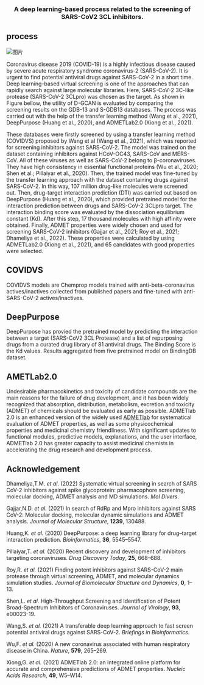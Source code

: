 
<h3 align="center">
<p> A deep learning-based process related to the screening of SARS-CoV2 3CL inhibitors.<br></h3>


## process

![图片](https://user-images.githubusercontent.com/62410732/176149139-b96f2edd-b66b-4007-a0f4-73259b319cb6.png)

Coronavirus disease 2019 (COVID-19) is a highly infectious disease caused by severe acute respiratory syndrome coronavirus-2 (SARS-CoV-2). It is urgent to find potential antiviral drugs against SARS-CoV-2 in a short time. Deep learning-based virtual screening is one of the approaches that can rapidly search against large molecular libraries. Here, SARS-CoV-2 3C-like protease (SARS-CoV-2 3CLpro) was chosen as the target. As shown in Figure bellow, the utility of D-GCAN is evaluated by comparing the screening results on the GDB-13 and S-GDB13 databases. The process was carried out with the help of the transfer learning method (Wang et al., 2021), DeepPurpose (Huang et al., 2020), and ADMETLab2.0 (Xiong et al., 2021). 

These databases were firstly screened by using a transfer learning method (COVIDVS) proposed by Wang et al (Wang et al., 2021), which was reported for screening inhibitors against SARS-CoV-2. The model was trained on the dataset containing inhibitors against HCoV-OC43, SARS-CoV and MERS-CoV. All of these viruses as well as SARS-CoV-2 belong to β-coronaviruses. They have high consistency in essential functional proteins (Wu et al., 2020; Shen et al.; Pillaiyar et al., 2020). Then, the trained model was fine-tuned by the transfer learning approach with the dataset containing drugs against SARS-CoV-2. In this way, 107 million drug-like molecules were screened out. Then, drug-target interaction prediction (DTI) was carried out based on DeepPurpose (Huang et al., 2020), which provided pretrained model for the interaction prediction between drugs and SARS-CoV-2 3CLpro target. The interaction binding score was evaluated by the dissociation equilibrium constant (Kd). After this step, 17 thousand molecules with high affinity were obtained. Finally, ADMET properties were widely chosen and used for screening SARS-CoV-2 inhibitors (Gajjar et al., 2021; Roy et al., 2021; Dhameliya et al., 2022). These properties were calculated by using ADMETLab2.0 (Xiong et al., 2021), and 65 candidates with good properties were selected.

## COVIDVS

COVIDVS models are Chemprop models trained with anti-beta-coronavirus actives/inactives collected from published papers and fine-tuned with anti-SARS-CoV-2 actives/inactives.



## DeepPurpose

DeepPurpose has provied the pretrained model by predicting the interaction between a target (SARS-CoV2 3CL Protease) and a list of repurposing drugs from a curated drug library of 81 antiviral drugs. The Binding Score is the Kd values. Results aggregated from five pretrained model on BindingDB dataset.



## AMETLab2.0

Undesirable pharmacokinetics and toxicity of candidate compounds are the main reasons for the                    failure of drug development, and it has been widely recognized that absorption, distribution,                    metabolism, excretion and toxicity (ADMET) of chemicals should be evaluated as early as possible.                    ADMETlab 2.0 is an enhanced version of the widely used [ADMETlab](http://admet.scbdd.com/) for systematical evaluation of ADMET properties, as well as some physicochemical properties and medicinal chemistry friendliness. With significant updates to functional modules, predictive models, explanations, and                    the user interface, ADMETlab 2.0 has greater capacity to assist medicinal chemists in accelerating                    the drug research and development process.                



## Acknowledgement

Dhameliya,T.M. *et al.* (2022) Systematic virtual screening in search of SARS CoV-2 inhibitors against spike glycoprotein: pharmacophore screening, molecular docking, ADMET analysis and MD simulations. *Mol Divers*.

Gajjar,N.D. *et al.* (2021) In search of RdRp and Mpro inhibitors against SARS CoV-2: Molecular docking, molecular dynamic simulations and ADMET analysis. *Journal of Molecular Structure*, **1239**, 130488.

Huang,K. *et al.* (2020) DeepPurpose: a deep learning library for drug–target interaction prediction. *Bioinformatics*, **36**, 5545–5547.

Pillaiyar,T. *et al.* (2020) Recent discovery and development of inhibitors targeting coronaviruses. *Drug Discovery Today*, **25**, 668–688.

Roy,R. *et al.* (2021) Finding potent inhibitors against SARS-CoV-2 main protease through virtual screening, ADMET, and molecular dynamics simulation studies. *Journal of Biomolecular Structure and Dynamics*, **0**, 1–13.

Shen,L. *et al.* High-Throughput Screening and Identification of Potent Broad-Spectrum Inhibitors of Coronaviruses. *Journal of Virology*, **93**, e00023-19.

Wang,S. *et al.* (2021) A transferable deep learning approach to fast screen potential antiviral drugs against SARS-CoV-2. *Briefings in Bioinformatics*.

Wu,F. *et al.* (2020) A new coronavirus associated with human respiratory disease in China. *Nature*, **579**, 265–269.

Xiong,G. *et al.* (2021) ADMETlab 2.0: an integrated online platform for accurate and comprehensive predictions of ADMET properties. *Nucleic Acids Research*, **49**, W5–W14.



